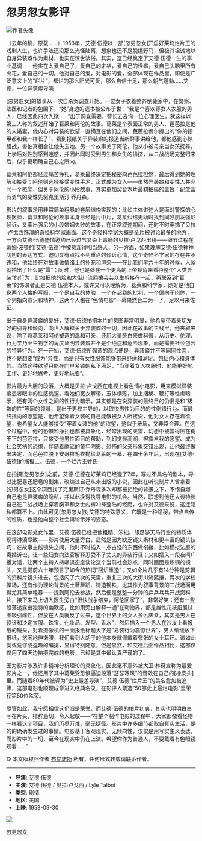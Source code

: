 # 忽男忽女影评

![作者头像](https://img3.doubanio.com/icon/u1043408-13.jpg)

（去年的稿，原载……）1953年，艾德·伍德以一部\[忽男忽女\]开启好莱坞烂片王的戏剧人生，也许手法还没那么光怪陆离，想象也还不是脱缰野马，但极其坦诚地以自身异装癖作为素材，也实在惊世骇俗。其实，这已经奠定了艾德·伍德一生的事业基调——他实在太爱自己了，爱自己的才华，爱自己的怪癖，爱自己头脑里所有火花，爱自己的一切。他对自己的爱，对电影的爱，全部体现在作品里，即使是广泛意义上的“烂片”，都烂的那么阳光可爱，那么自信十足，那么朝气蓬勃……艾德，一位异装癖导演

\[忽男忽女\]的故事从一次自杀案调查开始。一位女子衣着整齐倒毙家中，在警察、法医和记者的包围下，“她”身边的遗书被公布于世：“我是个喜欢穿女人衣服的男人，已经因此四次入狱……”出于调查需要，警长去咨询一位心理医生，就这样以第三人称的叙述开始了葛莱和阿伦的故事。葛莱是个表面正常的男人，芭芭拉是他的未婚妻，他内心对异装的欲望一直横亘在他们之间，芭芭拉偶尔提出的“你的指甲都和我一样长了”、看到报纸关于异装癖的报道当新鲜事讲给他，都他感到心惊胆战，害怕真相会让他失去她。另一个故事关于阿伦，他从小被母亲当女孩抚养，上学后对性别感到迷惑，并因此同时受到男生和女生的排挤，从二战战场完整归来后，似乎更明确自己心之所向。

葛莱和阿伦都经过痛苦挣扎，葛莱最终决定把秘密向芭芭拉坦然，最后得到她的理解和接受；阿伦则选择接受变性手术，正式成为女人——虽然异装癖和变性人并非同一个概念，但关于阿伦的小段故事，其实更加契合本片最初拍摄的主旨：纪念富有勇气的变性先驱克里斯汀·乔丹森。

影片的叙事是用非常简单粗暴的套层结构实现的：比如主体讲述人是面对警探的心理医师，葛莱和阿伦的故事本身已经是片中片，葛莱纠结无助时找到同好朋友强尼倾诉，又牵出强尼的小段婚姻失败的故事，在正常叙述期间，还时不时穿插了贝拉·卢戈西饰演的奇怪科学家画面。这个奇怪科学家大概是全片被讨论最多的地方，一方面艾德·伍德盛情邀约已经过气又染上毒瘾的贝拉·卢戈西出镜——细节过程在蒂姆·波顿的\[艾德·伍德\]中被意淫得相当感人，另一方面，如果理解艾德·伍德神神叨叨的表达方式、迫切又有点找不到重点的倾诉心情，这个奇怪科学家的存在并不违和，他始终在对故事做情绪上的补充和渲染——在比我们早六十年的时候，人家就拍出了什么是“雷”；同时，他也是处在一个更高的上帝视角来看待整个“人类异装”的行为，比如把他的脸和大街川流熙攘芸芸众生剪接在一起，再联系到“葛莱”的饰演者正是艾德·伍德本人，或许又可以理解为，葛莱和科学家，刚好是他自身两个人格的写照，一个是自我的体验，一个在超我的批判，一个偏向于肉体，一个则指向意识和精神，这两个人格在“色情电影”一幕果然合二为一了，足以用来佐证。

出于自身异装癖的爱好，艾德·伍德拍摄本片的意图非常明显，他希望带着亲切友好的引导和倾向，向世人解释关于异装癖的一切，因此在故事的主线里，他夹叙夹议，除了将葛莱和阿伦塑造的温和可亲，还用大量旁白来做科普，从历史、伦理、行为学乃至生物学的角度证明异装癖并不是个绝症和危险现象，而是需要社会包容的特异行为。在一开始，艾德·伍德所强调的观点便是，异装癖并不等同同性恋，也不是想要“成为”异性，而是只有女性服饰能够带来舒适和满足。包括内心和身体的。当然这种欲望只能在门户紧锁的私下满足，“当穿着女人衣服时，他能更好地工作、更好地思考，更好地玩耍”。

影片最为大胆的段落，大概是贝拉·卢戈西在电视上看色情小电影，用来模拟异装癖患者眼中的性感挑逗，看她们宽衣解带，玉体横陈，加上捆绑、鞭打等性虐暗示，还有两个女性之间的性行为暗示，其实都是在说异装的最终目的仍旧是和“极端的性”等同的领域，是出于男权主导的，以取悦男性为目的的性倒错行为。而最终指向的愿望是，他希望穿着女装的自己能够被女人所接受，他对女人存在着欲望，也希望女人能够接受“穿着女装的他”的欲望，这似乎矛盾，又非常合理。在这个过程中，他的恐惧和挣扎也都被具象化，经常出现的天雷，幻想中被雷得压在树干下的芭芭拉，只接受他男性面目的帮助，到幻觉最高潮，袒露自我的愿望、成为社会笑柄的恐惧，伴随着歌谣的童年阴影、恐怖的父亲形象交错出现，让他最终做出决定，而芭芭拉脱下安哥拉毛衣抛给葛莱的一幕，在四十余年后，出现在\[艾德·伍德\]的海报上。伍德，一个烂片王姓氏

在拍摄\[忽男忽女\]之前，艾德·伍德在好莱坞已经混了7年，写过不具名的剧本，导过比肥皂还肥皂的剧集，改编过自己从未出版的小说，因此在听说制片人曾拿着\[忽男忽女\]这个项目找了克里斯汀·乔丹森多次却都被拒绝的背景之下，不惜自爆自己也是异装癖的隐私，并以此换得执导电影的机会。当然，联想到他还大谈特谈自己在二战战场上穿着胸罩和女士内裤冲锋登陆的经历，也许对艾德来说，这连隐私都算不上。由此可见\[忽男忽女\]对艾德的特殊意义，它既是一种隐秘，带点自传的性质，也是他向整个社会舆论示好的姿态。

在这部电影处女作里，艾德·伍德已经把他粗糙、笨拙、却足够天马行空的特质体现得淋漓尽致——影片使用大量旁白，显然是因为缺乏镜头素材和更丰富的镜头技巧；在故事主线镜头之间，他时不时插入一点古怪的东西做衔接，比如模拟法庭的离婚诉讼，让一些妇女向法官解释忍受不了丈夫的异装行径；又如插入一段夜间广播对话，让两个主持人持嘲讽态度谈论这个当前社会热点，同时画面是炼钢的镜头，又是提前六十年预言了如今的热词“回炉重造”；又如全片几乎有14分钟是剪辑的资料片镜头进去，包括闪了六次的天雷，重复三次的大街川流熙攘，两次的学校操场，还有作为理论背景的土著舞蹈、铸造钢铁，尤其作为叙事背景的二战场面用得尤其简单粗暴——提到阿伦去参战，然后便是整整一分钟的乒乒乓乓开战资料片，接下来马上切入医生旁白“很快战争结束，阿伦回家了”，非常好笑；还有一些段落透露出独特的幽默感，比如用旁白解释一通“在动物界，都是雄性花枝招展试图吸引雌性，但放在人类就反了过来，这个世界上的女人多么庆幸，其实是男人在设计和决定衣服、珠宝、化妆品、发型、香水”，然后插入一个男人在沙发上看报纸的镜头，对着摄像机的一面报纸标题大字是“易装行为震惊世界”，男人缓缓放下报纸，悠闲地伸懒腰，我们看到大胡子的他本身就佩戴着夸张的女士耳环。诸如此类或荒谬或逗趣的编排，显得特别随意，但是显然，和艾德后面作品相比，这部仅仅用了四天边拍摄完成的电影，已经是其中最认真严谨的了。

因为影片涉及许多精神分析理论的具象化，因此毫不意外被大卫·林奇宣称为最爱影片之一，他还用了其中葛莱受恐惧逼迫段落“瑟瑟寒风”的音效在自己的\[橡皮头\]里。而随着80年代被评为“史上最差导演”，艾德·伍德“烂片王”的美名愈加被追捧，这部电影也顺理成章进入经典名录，在影评人票选“50部史上最烂电影”里荣获第50位殊荣。

尽管如此，我宁愿相信这仍旧是荣誉，而艾德·伍德的拍片初衷，其实也明明白白写在片头，措辞恳切，令人起敬——“在整个制作电影的过程中，大家都像看怪物一样看这个项目，我们历尽万难，毫无捷径。影片中许多细节都取自真实生活，是的的确确发生过的事情。电影基于客观现实，无倾向性，仅仅是用写实主义表达，而影片中的一切，至今在现实中仍在上演。希望你作为普通人，不要戴着有色眼镜观看……”

© 本文版权归作者 [布宜諾斯](https://www.douban.com/people/jessielee1018/) 所有，任何形式转载请联系作者。

---

- **导演**: 艾德·伍德
- **主演**: 艾德·伍德 / 贝拉·卢戈西 / Lyle Talbot
- **类型**: 剧情
- **地区**: 美国
- **上映**: 1953-09-30

[![](https://img3.doubanio.com/view/photo/s_ratio_poster/public/p2508688133.webp)](https://movie.douban.com/subject/1759113/) 

[忽男忽女](https://movie.douban.com/subject/1759113/)
<!-- tcd_original_link https://m.douban.com/movie/review/7432553/ -->
